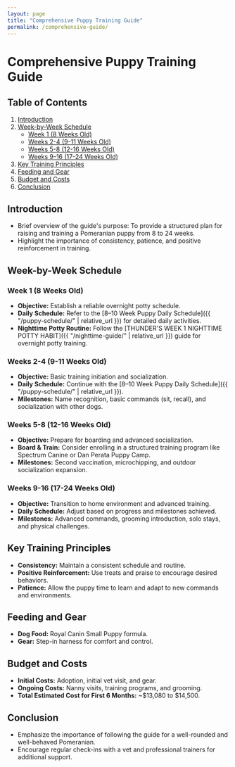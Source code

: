 ```yaml
---
layout: page
title: "Comprehensive Puppy Training Guide"
permalink: /comprehensive-guide/
---
```


# Comprehensive Puppy Training Guide

## Table of Contents
1. [Introduction](#introduction)
2. [Week-by-Week Schedule](#week-by-week-schedule)
   - [Week 1 (8 Weeks Old)](#week-1-8-weeks-old)
   - [Weeks 2-4 (9-11 Weeks Old)](#weeks-2-4-9-11-weeks-old)
   - [Weeks 5-8 (12-16 Weeks Old)](#weeks-5-8-12-16-weeks-old)
   - [Weeks 9-16 (17-24 Weeks Old)](#weeks-9-16-17-24-weeks-old)
3. [Key Training Principles](#key-training-principles)
4. [Feeding and Gear](#feeding-and-gear)
5. [Budget and Costs](#budget-and-costs)
6. [Conclusion](#conclusion)

## Introduction
- Brief overview of the guide's purpose: To provide a structured plan for raising and training a Pomeranian puppy from 8 to 24 weeks.
- Highlight the importance of consistency, patience, and positive reinforcement in training.

## Week-by-Week Schedule

### Week 1 (8 Weeks Old)
- **Objective:** Establish a reliable overnight potty schedule.
- **Daily Schedule:** Refer to the [8–10 Week Puppy Daily Schedule]({{ "/puppy-schedule/" | relative_url }}) for detailed daily activities.
- **Nighttime Potty Routine:** Follow the [THUNDER'S WEEK 1 NIGHTTIME POTTY HABIT]({{ "/nighttime-guide/" | relative_url }}) guide for overnight potty training.

### Weeks 2-4 (9-11 Weeks Old)
- **Objective:** Basic training initiation and socialization.
- **Daily Schedule:** Continue with the [8–10 Week Puppy Daily Schedule]({{ "/puppy-schedule/" | relative_url }}).
- **Milestones:** Name recognition, basic commands (sit, recall), and socialization with other dogs.

### Weeks 5-8 (12-16 Weeks Old)
- **Objective:** Prepare for boarding and advanced socialization.
- **Board & Train:** Consider enrolling in a structured training program like Spectrum Canine or Dan Perata Puppy Camp.
- **Milestones:** Second vaccination, microchipping, and outdoor socialization expansion.

### Weeks 9-16 (17-24 Weeks Old)
- **Objective:** Transition to home environment and advanced training.
- **Daily Schedule:** Adjust based on progress and milestones achieved.
- **Milestones:** Advanced commands, grooming introduction, solo stays, and physical challenges.

## Key Training Principles
- **Consistency:** Maintain a consistent schedule and routine.
- **Positive Reinforcement:** Use treats and praise to encourage desired behaviors.
- **Patience:** Allow the puppy time to learn and adapt to new commands and environments.

## Feeding and Gear
- **Dog Food:** Royal Canin Small Puppy formula.
- **Gear:** Step-in harness for comfort and control.

## Budget and Costs
- **Initial Costs:** Adoption, initial vet visit, and gear.
- **Ongoing Costs:** Nanny visits, training programs, and grooming.
- **Total Estimated Cost for First 6 Months:** ~$13,080 to $14,500.

## Conclusion
- Emphasize the importance of following the guide for a well-rounded and well-behaved Pomeranian.
- Encourage regular check-ins with a vet and professional trainers for additional support. 